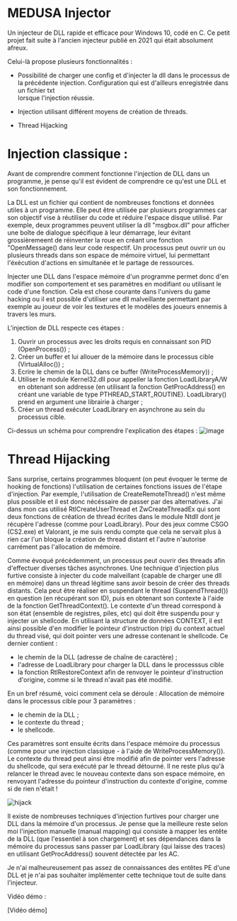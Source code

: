 # MEDUSA Injector

Un injecteur de DLL rapide et efficace pour Windows 10, codé en C. Ce petit projet fait suite à l'ancien injecteur publié en 2021 qui était absolument afreux. 

Celui-là propose plusieurs fonctionnalités : 

- Possibilité de charger une config et d'injecter la dll dans le processus de la précédente injection. Configuration qui est d'ailleurs enregistrée dans un fichier txt   
  lorsque l'injection réussie. 

- Injection utilisant différent moyens de création de threads.

- Thread Hijacking


# Injection classique :  

Avant de comprendre comment fonctionne l'injection de DLL dans un programme, je pense qu'il est évident de comprendre ce qu'est une DLL et son fonctionnement.

La DLL est un fichier qui contient de nombreuses fonctions et données utiles à un programme. Elle peut être utilisée par plusieurs programmes car son objectif vise à réutiliser du code et réduire l'espace disque utilisé. Par exemple, deux programmes peuvent utiliser la dll "msgbox.dll" pour afficher une boîte de dialogue spécifique à leur démarrage, leur évitant grossièremeent de réinventer la roue en créant une fonction "OpenMessage() dans leur code respectif.
Un processus peut ouvrir un ou plusieurs threads dans son espace de mémoire virtuel, lui permettant l'éxécution d'actions en simultanée et le partage de ressources.  

Injecter une DLL dans l'espace mémoire d'un programme permet donc d'en modifier son comportement et ses paramètres en modifiant ou utilisant le code d'une fonction. Cela est chose courante dans l'univers du game hacking ou il est possible d'utiliser une dll malveillante permettant par exemple au joueur de voir les textures et le modèles des joueurs ennemis à travers les murs. 

L'injection de DLL respecte ces étapes :  

1) Ouvrir un processus avec les droits requis en connaissant son PID (OpenProcess()) ;  
2) Créer un buffer et lui allouer de la mémoire dans le processus cible (VirtualAlloc()) ; 
3) Ecrire le chemin de la DLL dans ce buffer (WriteProcessMemory)) ; 
4) Utiliser le module Kernel32.dll pour appeller la fonction LoadLibraryA/W en obtenant son addresse (en utilisant la fonction GetProcAddress() en créant une variable de type 
   PTHREAD_START_ROUTINE). 
   LoadLibrary() prend en argument une librairie à charger ; 
5) Créer un thread exécuter LoadLibrary en asynchrone au sein du processus cible. 

Ci-dessus un schéma pour comprendre l'explication des étapes : 
![image](https://github.com/ulyssepmt/MEDUSA-Injector/assets/89702597/eb6544da-66e9-4012-9d7c-0e5721b9bc2c)

# Thread Hijacking
Sans surprise, certains programmes bloquent (on peut évoquer le terme de hooking de fonctions) l'utilisation de certaines fonctions issues de l'étape d'injection. Par exemple, l'utilisation de CreateRemoteThread() n'est même plus possible et il est donc nécéssaire de passer par des alternatives. 
J'ai dans mon cas utilisé RtlCreateUserThread et ZwCreateThreadEx qui sont deux fonctions de création de thread écrites dans le module Ntdll dont je récupère l'adresse (comme pour LoadLibrary). Pour des jeux comme CSGO (CS2.exe) et Valorant, je me suis rendu compte que cela ne servait plus à rien car l'un bloque la création de thread distant et l'autre n'autorise carrément pas l'allocation de mémoire.

Comme évoqué précédemment, un processus peut ouvrir des threads afin d'effectuer diverses tâches asynchrones. Une technique d'injection plus furtive consiste à injecter du code malveillant (capable de charger une dll en mémoire) dans un thread légitime sans avoir besoin de créer des threads distants. 
Cela peut être réaliser en suspendant le thread (SuspendThread()) en question (en récupérant son ID), puis en obtenant son contexte à l'aide de la fonction GetThreadContext().
Le contexte d'un thread correspond à son état (ensemble de registres, piles, etc) qui doit être suspendu pour y injecter un shellcode. En utilisant la structure de données CONTEXT, il est ainsi possible d'en modifier le pointeur d'instruction (rip) du context actuel du thread visé, qui doit pointer vers une adresse contenant le shellcode. Ce dernier contient : 
- le chemin de la DLL (adresse de chaîne de caractère) ; 
- l'adresse de LoadLibrary pour charger la DLL dans le processsus cible 
- la fonction RtlRestoreContext afin de renvoyer le pointeur d'instruction d'origine, comme si le thread n'avait pas été modifié. 

En un bref résumé, voici comment cela se déroule : 
Allocation de mémoire dans le processus cible pour 3 paramètres :  
- le chemin de la DLL ;
- le contexte du thread ;
- le shellcode.

Ces paramètres sont ensuite écrits dans l'espace mémoire du processus (comme pour une injection classique - à l'aide de WriteProcessMemory()). Le contexte du thread peut ainsi être modifié afin de pointer vers l'adresse du shellcode, qui sera exécuté par le thread détourné. Il ne reste plus qu'à relancer le thread avec le nouveau contexte dans son espace mémoire, en renvoyant l'adresse du pointeur d'instruction du contexte d'origine, comme si de rien n'était ! 

![hijack](https://github.com/ulyssepmt/MEDUSA-Injector/assets/89702597/b8d441b2-9b8f-438c-92fe-2e9c72d09eaa)

Il existe de nombreuses techniques d'injection furtives pour charger une DLL dans la mémoire d'un processus. Je pense que la meilleure reste selon moi l'injection manuelle (manual mapping) qui consiste à mapper les entête de la DLL (que l'essentiel à son chargement) et ses dépendances dans la mémoire du processus sans passer par LoadLibrary (qui laisse des traces) en utilisant GetProcAddress() souvent détectée par les AC. 


Je n'ai malheureusement pas assez de connaissances des entêtes PE d'une DLL et je n'ai pas souhaiter implémenter cette technique tout de suite dans l'injecteur. 



Vidéo démo : 



[Vidéo démo] 
